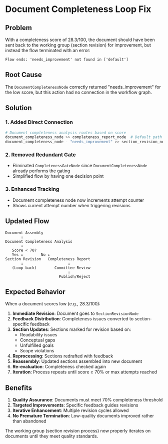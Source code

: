 # Document Completeness Loop Fix

## Problem
With a completeness score of 28.3/100, the document should have been sent back to the working group (section revision) for improvement, but instead the flow terminated with an error:
```
Flow ends: 'needs_improvement' not found in ['default']
```

## Root Cause
The `DocumentCompletenessNode` correctly returned "needs_improvement" for the low score, but this action had no connection in the workflow graph.

## Solution

### 1. Added Direct Connection
```python
# Document completeness analysis routes based on score
document_completeness_node >> completeness_report_node  # Default path (score >= 70)
document_completeness_node - "needs_improvement" >> section_revision_node  # Low score path
```

### 2. Removed Redundant Gate
- Eliminated `CompletenessGateNode` since `DocumentCompletenessNode` already performs the gating
- Simplified flow by having one decision point

### 3. Enhanced Tracking
- Document completeness node now increments attempt counter
- Shows current attempt number when triggering revisions

## Updated Flow

```
Document Assembly
       ↓
Document Completeness Analysis
       ↓
   Score < 70?
   Yes ↓        No ↓
Section Revision   Completeness Report
       ↓                    ↓
   (Loop back)        Committee Review
                            ↓
                        Publish/Reject
```

## Expected Behavior

When a document scores low (e.g., 28.3/100):

1. **Immediate Revision**: Document goes to `SectionRevisionNode`
2. **Feedback Distribution**: Completeness issues converted to section-specific feedback
3. **Section Updates**: Sections marked for revision based on:
   - Readability issues
   - Conceptual gaps
   - Unfulfilled goals
   - Scope violations
4. **Reprocessing**: Sections redrafted with feedback
5. **Reassembly**: Updated sections assembled into new document
6. **Re-evaluation**: Completeness checked again
7. **Iteration**: Process repeats until score ≥ 70% or max attempts reached

## Benefits

1. **Quality Assurance**: Documents must meet 70% completeness threshold
2. **Targeted Improvements**: Specific feedback guides revisions
3. **Iterative Enhancement**: Multiple revision cycles allowed
4. **No Premature Termination**: Low-quality documents improved rather than abandoned

The working group (section revision process) now properly iterates on documents until they meet quality standards.